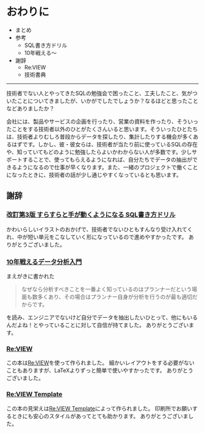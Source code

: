 # おわりに

- まとめ
- 参考
  - SQL書き方ドリル
  - 10年戦える〜
- 謝辞
  - Re:VIEW
  - 技術書典

---

技術者でない人とやってきたSQLの勉強会で困ったこと、工夫したこと、気がついたことについてきましたが、いかがでしたでしょうか？なるほどと思ったことなどありましたか？

会社には、製品やサービスの企画を行ったり、営業の資料を作ったり、そういったことをする技術者以外のひとがたくさんいると思います。そういったひとたちは、技術者よりむしろ普段からデータを探したり、集計したりする機会が多くあるはずです。しかし、彼・彼女らは、技術者が当たり前に使っているSQLの存在や、知っていてもどのように勉強したらよいかわからない人が多数です。少しサポートすることで、使ってもらえるようになれば、自分たちでデータの抽出ができるようになるので仕事が早くなります。また、一緒のプロジェクトで働くことになったときに、技術者の話が少し通じやすくなっているとも思います。

## 謝辞

### [改訂第3版 すらすらと手が動くようになる SQL書き方ドリル](https://gihyo.jp/book/2016/978-4-7741-8066-3)

かわいらしいイラストのおかげで、技術者でないひともすんなり受け入れてくれ、中が短い単元をこなしていく形になっているので進めやすかったです。
ありがとうございました。

### [10年戦えるデータ分析入門](https://www.sbcr.jp/product/4797376272/)

まえがきに書かれた

> なぜなら分析すべきことを一番よく知っているのはプランナーだという場面も数多くあり、その場合はプランナー自身が分析を行うのが最も適切だからです。

を読み、エンジニアでないけど自分でデータを抽出したいひとって、他にもいるんだよね！とやっていることに対して自信が持てました。
ありがとうございます。

### [Re:VIEW](https://reviewml.org/)

この本は[Re:VIEW](https://reviewml.org/)を使って作られました。
細かいレイアウトをする必要がないこともありますが、LaTeXよりずっと簡単で使いやすかったです。
ありがとうございました。

### [Re:VIEW Template](https://github.com/TechBooster/ReVIEW-Template)

この本の見栄えは[Re:VIEW Template](https://github.com/TechBooster/ReVIEW-Template)によって作られました。
印刷所でお願いするときにも安心のスタイルがあってとても助かります。
ありがとうございました。
